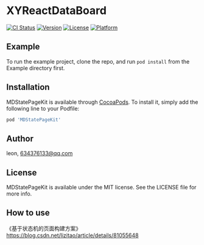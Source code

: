 # XYReactDataBoard

[![CI Status](http://img.shields.io/travis/lizitao000/MDStatePageKit.svg?style=flat)](https://travis-ci.org/lizitao000/MDStatePageKit)
[![Version](https://img.shields.io/cocoapods/v/MDStatePageKit.svg?style=flat)](http://cocoapods.org/pods/MDStatePageKit)
[![License](https://img.shields.io/cocoapods/l/MDStatePageKit.svg?style=flat)](http://cocoapods.org/pods/MDStatePageKit)
[![Platform](https://img.shields.io/cocoapods/p/MDStatePageKit.svg?style=flat)](http://cocoapods.org/pods/MDStatePageKit)

## Example

To run the example project, clone the repo, and run `pod install` from the Example directory first.


## Installation

MDStatePageKit is available through [CocoaPods](http://cocoapods.org). To install
it, simply add the following line to your Podfile:

```ruby
pod 'MDStatePageKit'
```

## Author

leon, 634376133@qq.com

## License

MDStatePageKit is available under the MIT license. See the LICENSE file for more info.

## How to use
《基于状态机的页面构建方案》https://blog.csdn.net/lizitao/article/details/81055648
